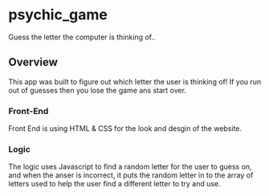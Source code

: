# psychic_game
Guess the letter the computer is thinking of.. 


## Overview 
This app was built to figure out which letter the user is thinking of! If you run out of guesses then you lose the game ans start over. 

### Front-End 
Front End is using HTML & CSS for the look and desgin of the website. 

### Logic
The logic uses Javascript to find a random letter for the user to guess on, and when the anser is incorrect, it puts the random letter in to the array of letters used to help the user find a different letter to try and use. 
